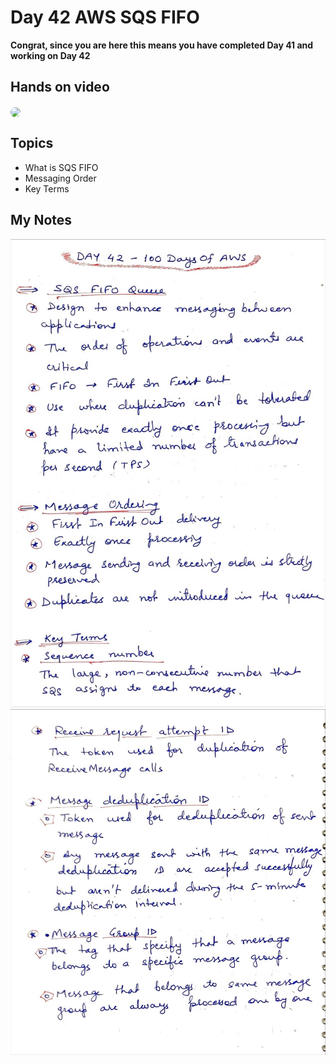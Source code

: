 # Day 42 AWS SQS FIFO

**Congrat, since you are here this means you have completed Day 41 and working on Day 42**

## Hands on video
<a href="https://youtu.be/oUnuIQdcVS4">
<img src="https://i3.ytimg.com/vi/oUnuIQdcVS4/hqdefault.jpg" align="center" width="200" style="border-radius:40px" />
</a>

## Topics
  - What is SQS FIFO
  - Messaging Order
  - Key Terms

## My Notes
  ![1](./images/15b22c804d2ce4930c3fbb28f4f9bee1cd01bdbe.jpeg)
  ![2](./images/be8d872794b7219a38544181313c05c9c9181d98.jpeg)
